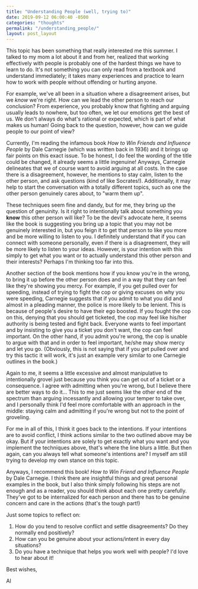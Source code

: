 ```yaml
---
title: "Understanding People (well, trying to)"
date: 2019-09-12 06:00:40 -0500
categories: "thoughts"
permalink: "/understanding_people/"
layout: post_layout
---
```


This topic has been something that really interested me this summer. I talked to my mom a lot about it and from her, realized that working effectively with people is probably one of the hardest things we have to learn to do. It's not something you can only read from a textbook and understand immediately; it takes many experiences and practice to learn how to work with people without offending or hurting anyone.

For example, we've all been in a situation where a disagreement arises, but we *know* we're right. How can we lead the other person to reach our conclusion? From experience, you probably know that fighting and arguing usually leads to nowhere, but too often, we let our emotions get the best of us. We don't always do what's rational or expected, which is part of what makes us human! Going back to the question, however, how can we guide people to our point of view?

Currently, I'm reading the infamous book *How to Win Friends and Influence People* by Dale Carnegie (which was written back in 1936) and it brings up fair points on this exact issue. To be honest, I do feel the wording of the title could be changed, it already seems a little ingenuine! Anyways, Carnegie delineates that we of course want to avoid arguing at all costs. In the case there is a disagreement, however, he mentions to stay calm, listen to the other person, and ask questions (kind of like Socrates!). Additionally, it may help to start the conversation with a totally different topics, such as one the other person genuinely cares about, to "warm them up". 

These techniques seem fine and dandy, but for me, they bring up the question of genuinity. Is it right to intentionally talk about something you **know** this other person will like? To be the devil's advocate here, it seems like the book is suggesting you bring up a topic that you may not be genuinely interested in, but you feign it to get that person to like you more and be more willing to listen to you. I definitely understand that if you can connect with someone personally, even if there is a disagreement, they will be more likely to listen to your ideas. However, is your intention with this simply to get what you want or to actually understand this other person and their interests? Perhaps I'm thinking too far into this.

Another section of the book mentions how if you know you're in the wrong, to bring it up before the other person does and in a way that they can feel like they're showing you mercy. For example, if you get pulled over for speeding, instead of trying to fight the cop or giving excuses on why you were speeding, Carnegie suggests that if you admit to what you did and almost in a pleading manner, the police is more likely to be lenient. This is because of people's desire to have their ego boosted. If you fought the cop on this, denying that you should get ticketed, the cop may feel like his/her authority is being tested and fight back. Everyone wants to feel important and by insisting to give you a ticket you don't want, the cop can feel important. On the other hand, if you admit you're wrong, the cop is unable to argue with that and in order to feel important, he/she may show mercy and let you go. (Obviously, this is not saying that if you get pulled over and try this tactic it will work, it's just an example very similar to one Carnegie outlines in the book.)

Again to me, it seems a little excessive and almost manipulative to intentionally grovel just because you think you can get out of a ticket or a consequence. I agree with admitting when you're wrong, but I believe there are better ways to do it... This to me just seems like the other end of the spectrum than arguing incessantly and allowing your temper to take over, and I personally think I'd feel more comfortable with an approach in the middle: staying calm and admitting if you're wrong but not to the point of groveling.

For me in all of this, I think it goes back to the intentions. If your intentions are to avoid conflict, I think actions similar to the two outlined above may be okay. But if your intentions are solely to get exactly what you want and you implement the techniques above, that's where the line blurs a little.  But then again, can you always tell what someone's intentions are? I myself am still trying to develop my own stance on this topic. 

Anyways, I recommend this book! *How to Win Friend and Influence People* by Dale Carnegie. I think there are insightful things and great personal examples in the book, but I also think simply following his steps are not enough and as a reader, you should think about each one pretty carefully. They've got to be internalized for each person and there has to be genuine concern and care in the actions (that's the tough part!)

Just some topics to reflect on:

1. How do you tend to resolve conflict and settle disagreements? Do they normally end positively?
2. How can you be genuine about your actions/intent in every day situations?
3. Do you have a technique that helps you work well with people? I'd love to hear about it!

Best wishes,

Al